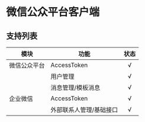 # 微信公众平台客户端

## 支持列表

| 模块         | 功能                    | 状态  |
| ------------ | ----------------------- | :---: |
| 微信公众平台 | AccessToken             |   √   |
|              | 用户管理                |   √   |
|              | 消息管理/模板消息       |   √   |
| 企业微信     | AccessToken             |   √   |
|              | 外部联系人管理/基础接口 |   √   |
